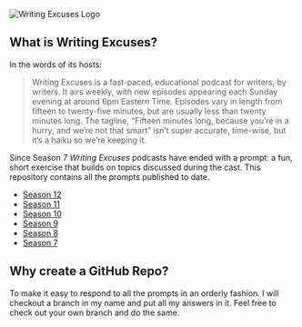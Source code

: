 ![Writing Excuses Logo](http://www.writingexcuses.com/wp-content/uploads/2017/01/cropped-WX-WordPressBannerRibbon2017PurpleYellow.jpg)

## What is Writing Excuses?

In the words of its hosts: 

> Writing Excuses is a fast-paced, educational podcast for writers, by writers. It airs weekly, with new episodes appearing each Sunday evening at around 6pm Eastern Time. Episodes vary in length from fifteen to twenty-five minutes, but are usually less than twenty minutes long. The tagline, “Fifteen minutes long, because you’re in a hurry, and we’re not that smart” isn’t super accurate, time-wise, but it’s a haiku so we’re keeping it.

Since Season 7 _Writing Excuses_ podcasts have ended with a prompt: a fun, short exercise that builds on topics discussed during the cast. This repository contains all the prompts published to date.

* [Season 12](/season-12.md)
* [Season 11](/season-11.md)
* [Season 10](/season-10.md)
* [Season 9](/season-09.md)
* [Season 8](/season-08.md)
* [Season 7](/season-07.md)

## Why create a GitHub Repo?

To make it easy to respond to all the prompts in an orderly fashion. I will checkout a branch in my name and put all my answers in it. Feel free to check out your own branch and do the same.
